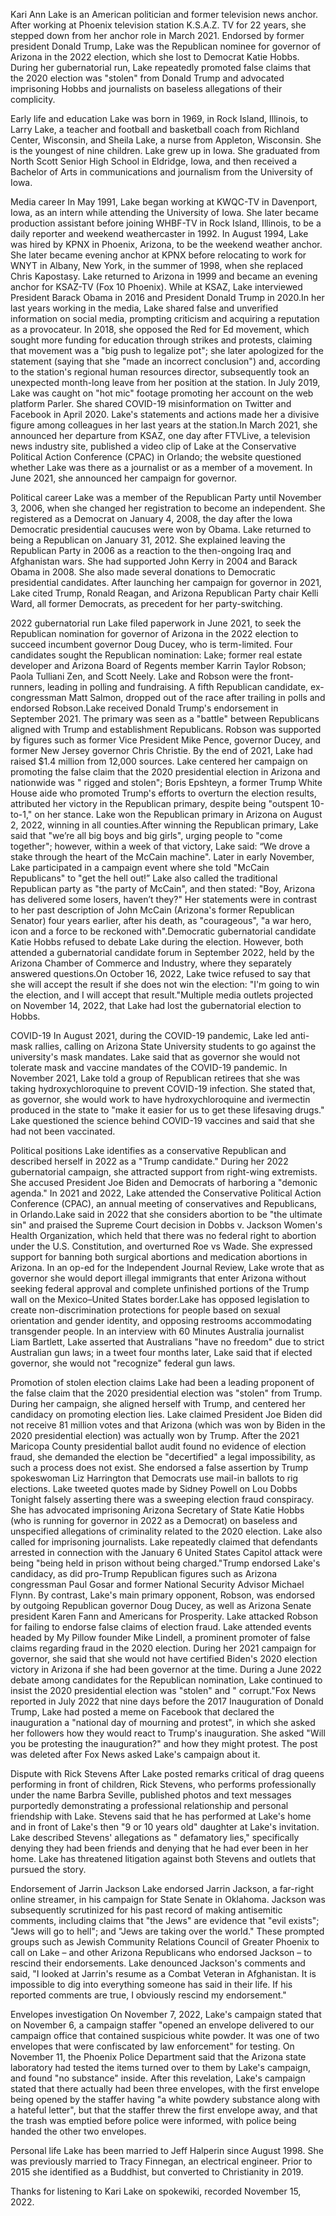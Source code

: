 Kari Ann Lake is an American politician and former television news anchor. After working at Phoenix television station K.S.A.Z. TV for 22 years, she stepped down from her anchor role in March 2021. Endorsed by former president Donald Trump, Lake was the Republican nominee for governor of Arizona in the 2022 election, which she lost to Democrat Katie Hobbs. During her gubernatorial run, Lake repeatedly promoted false claims that the 2020 election was "stolen" from Donald Trump and advocated imprisoning Hobbs and journalists on baseless allegations of their complicity.

Early life and education
Lake was born in 1969, in Rock Island, Illinois, to Larry Lake, a teacher and football and basketball coach from Richland Center, Wisconsin, and Sheila Lake, a nurse from Appleton, Wisconsin. She is the youngest of nine children. Lake grew up in Iowa. She graduated from North Scott Senior High School in Eldridge, Iowa, and then received a Bachelor of Arts in communications and journalism from the University of Iowa.

Media career
In May 1991, Lake began working at KWQC-TV in Davenport, Iowa, as an intern while attending the University of Iowa. She later became production assistant before joining WHBF-TV in Rock Island, Illinois, to be a daily reporter and weekend weathercaster in 1992. In August 1994, Lake was hired by KPNX in Phoenix, Arizona, to be the weekend weather anchor. She later became evening anchor at KPNX before relocating to work for WNYT in Albany, New York, in the summer of 1998, when she replaced Chris Kapostasy. Lake returned to Arizona in 1999 and became an evening anchor for KSAZ-TV (Fox 10 Phoenix). While at KSAZ, Lake interviewed President Barack Obama in 2016 and President Donald Trump in 2020.In her last years working in the media, Lake shared false and unverified information on social media, prompting criticism and acquiring a reputation as a provocateur. In 2018, she opposed the Red for Ed movement, which sought more funding for education through strikes and protests, claiming that movement was a "big push to legalize pot"; she later apologized for the statement (saying that she "made an incorrect conclusion") and, according to the station's regional human resources director, subsequently took an unexpected month-long leave from her position at the station. In July 2019, Lake was caught on "hot mic" footage promoting her account on the web platform Parler. She shared COVID-19 misinformation on Twitter and Facebook in April 2020. Lake's statements and actions made her a divisive figure among colleagues in her last years at the station.In March 2021, she announced her departure from KSAZ, one day after FTVLive, a television news industry site, published a video clip of Lake at the Conservative Political Action Conference (CPAC) in Orlando; the website questioned whether Lake was there as a journalist or as a member of a movement. In June 2021, she announced her campaign for governor.

Political career
Lake was a member of the Republican Party until November 3, 2006, when she changed her registration to become an independent. She registered as a Democrat on January 4, 2008, the day after the Iowa Democratic presidential caucuses were won by Obama. Lake returned to being a Republican on January 31, 2012. She explained leaving the Republican Party in 2006 as a reaction to the then-ongoing Iraq and Afghanistan wars. She had supported John Kerry in 2004 and Barack Obama in 2008. She also made several donations to Democratic presidential candidates. After launching her campaign for governor in 2021, Lake cited Trump, Ronald Reagan, and Arizona Republican Party chair Kelli Ward, all former Democrats, as precedent for her party-switching.

2022 gubernatorial run
Lake filed paperwork in June 2021, to seek the Republican nomination for governor of Arizona in the 2022 election to succeed incumbent governor Doug Ducey, who is term-limited. Four candidates sought the Republican nomination: Lake; former real estate developer and Arizona Board of Regents member Karrin Taylor Robson; Paola Tulliani Zen, and Scott Neely. Lake and Robson were the front-runners, leading in polling and fundraising. A fifth Republican candidate, ex-congressman Matt Salmon, dropped out of the race after trailing in polls and endorsed Robson.Lake received Donald Trump's endorsement in September 2021. The primary was seen as a "battle" between Republicans aligned with Trump and establishment Republicans. Robson was supported by figures such as former Vice President Mike Pence, governor Ducey, and former New Jersey governor Chris Christie. By the end of 2021, Lake had raised $1.4 million from 12,000 sources. Lake centered her campaign on promoting the false claim that the 2020 presidential election in Arizona and nationwide was " rigged and stolen"; Boris Epshteyn, a former Trump White House aide who promoted Trump's efforts to overturn the election results, attributed her victory in the Republican primary, despite being "outspent 10-to-1," on her stance. Lake won the Republican primary in Arizona on August 2, 2022, winning in all counties.After winning the Republican primary, Lake said that "we’re all big boys and big girls", urging people to "come together"; however, within a week of that victory, Lake said: “We drove a stake through the heart of the McCain machine". Later in early November, Lake participated in a campaign event where she told "McCain Republicans" to "get the hell out!” Lake also called the traditional Republican party as "the party of McCain", and then stated: "Boy, Arizona has delivered some losers, haven’t they?" Her statements were in contrast to her past description of John McCain (Arizona's former Republican Senator) four years earlier, after his death, as "courageous", "a war hero, icon and a force to be reckoned with".Democratic gubernatorial candidate Katie Hobbs refused to debate Lake during the election. However, both attended a gubernatorial candidate forum in September 2022, held by the Arizona Chamber of Commerce and Industry, where they separately answered questions.On October 16, 2022, Lake twice refused to say that she will accept the result if she does not win the election: "I'm going to win the election, and I will accept that result."Multiple media outlets projected on November 14, 2022, that Lake had lost the gubernatorial election to Hobbs.

COVID-19
In August 2021, during the COVID-19 pandemic, Lake led anti-mask rallies, calling on Arizona State University students to go against the university's mask mandates. Lake said that as governor she would not tolerate mask and vaccine mandates of the COVID-19 pandemic. In November 2021, Lake told a group of Republican retirees that she was taking hydroxychloroquine to prevent COVID-19 infection. She stated that, as governor, she would work to have hydroxychloroquine and ivermectin produced in the state to "make it easier for us to get these lifesaving drugs." Lake questioned the science behind COVID-19 vaccines and said that she had not been vaccinated.

Political positions
Lake identifies as a conservative Republican and described herself in 2022 as a "Trump candidate." During her 2022 gubernatorial campaign, she attracted support from right-wing extremists. She accused President Joe Biden and Democrats of harboring a "demonic agenda." In 2021 and 2022, Lake attended the Conservative Political Action Conference (CPAC), an annual meeting of conservatives and Republicans, in Orlando.Lake said in 2022 that she considers abortion to be "the ultimate sin" and praised the Supreme Court decision in Dobbs v. Jackson Women's Health Organization, which held that there was no federal right to abortion under the U.S. Constitution, and overturned Roe vs Wade. She expressed support for banning both surgical abortions and medication abortions in Arizona. In an op-ed for the Independent Journal Review, Lake wrote that as governor she would deport illegal immigrants that enter Arizona without seeking federal approval and complete unfinished portions of the Trump wall on the Mexico–United States border.Lake has opposed legislation to create non-discrimination protections for people based on sexual orientation and gender identity, and opposing restrooms accommodating transgender people. In an interview with 60 Minutes Australia journalist Liam Bartlett, Lake asserted that Australians "have no freedom" due to strict Australian gun laws; in a tweet four months later, Lake said that if elected governor, she would not "recognize" federal gun laws.

Promotion of stolen election claims
Lake had been a leading proponent of the false claim that the 2020 presidential election was "stolen" from Trump. During her campaign, she aligned herself with Trump, and centered her candidacy on promoting election lies. Lake claimed President Joe Biden did not receive 81 million votes and that Arizona (which was won by Biden in the 2020 presidential election) was actually won by Trump. After the 2021 Maricopa County presidential ballot audit found no evidence of election fraud, she demanded the election be "decertified" a legal impossibility, as such a process does not exist. She endorsed a false assertion by Trump spokeswoman Liz Harrington that Democrats use mail-in ballots to rig elections. Lake tweeted quotes made by Sidney Powell on Lou Dobbs Tonight falsely asserting there was a sweeping election fraud conspiracy. She has advocated imprisoning Arizona Secretary of State Katie Hobbs (who is running for governor in 2022 as a Democrat) on baseless and unspecified allegations of criminality related to the 2020 election. Lake also called for imprisoning journalists. Lake repeatedly claimed that defendants arrested in connection with the January 6 United States Capitol attack were being "being held in prison without being charged."Trump endorsed Lake's candidacy, as did pro-Trump Republican figures such as Arizona congressman Paul Gosar and former National Security Advisor Michael Flynn. By contrast, Lake's main primary opponent, Robson, was endorsed by outgoing Republican governor Doug Ducey, as well as Arizona Senate president Karen Fann and Americans for Prosperity. Lake attacked Robson for failing to endorse false claims of election fraud. Lake attended events headed by My Pillow founder Mike Lindell, a prominent promoter of false claims regarding fraud in the 2020 election. During her 2021 campaign for governor, she said that she would not have certified Biden's 2020 election victory in Arizona if she had been governor at the time. During a June 2022 debate among candidates for the Republican nomination, Lake continued to insist the 2020 presidential election was "stolen" and " corrupt."Fox News reported in July 2022 that nine days before the 2017 Inauguration of Donald Trump, Lake had posted a meme on Facebook that declared the inauguration a "national day of mourning and protest", in which she asked her followers how they would react to Trump's inauguration. She asked "Will you be protesting the inauguration?" and how they might protest. The post was deleted after Fox News asked Lake's campaign about it.

Dispute with Rick Stevens
After Lake posted remarks critical of drag queens performing in front of children, Rick Stevens, who performs professionally under the name Barbra Seville, published photos and text messages purportedly demonstrating a professional relationship and personal friendship with Lake. Stevens said that he has performed at Lake's home and in front of Lake's then "9 or 10 years old" daughter at Lake's invitation. Lake described Stevens' allegations as " defamatory lies," specifically denying they had been friends and denying that he had ever been in her home. Lake has threatened litigation against both Stevens and outlets that pursued the story.

Endorsement of Jarrin Jackson
Lake endorsed Jarrin Jackson, a far-right online streamer, in his campaign for State Senate in Oklahoma. Jackson was subsequently scrutinized for his past record of making antisemitic comments, including claims that "the Jews" are evidence that "evil exists"; "Jews will go to hell"; and "Jews are taking over the world." These prompted groups such as Jewish Community Relations Council of Greater Phoenix to call on Lake – and other Arizona Republicans who endorsed Jackson – to rescind their endorsements. Lake denounced Jackson's comments and said, "I looked at Jarrin's resume as a Combat Veteran in Afghanistan. It is impossible to dig into everything someone has said in their life. If his reported comments are true, I obviously rescind my endorsement."

Envelopes investigation
On November 7, 2022, Lake's campaign stated that on November 6, a campaign staffer "opened an envelope delivered to our campaign office that contained suspicious white powder. It was one of two envelopes that were confiscated by law enforcement" for testing. On November 11, the Phoenix Police Department said that the Arizona state laboratory had tested the items turned over to them by Lake's campaign, and found "no substance" inside. After this revelation, Lake's campaign stated that there actually had been three envelopes, with the first envelope being opened by the staffer having "a white powdery substance along with a hateful letter", but that the staffer threw the first envelope away, and that the trash was emptied before police were informed, with police being handed the other two envelopes.

Personal life
Lake has been married to Jeff Halperin since August 1998. She was previously married to Tracy Finnegan, an electrical engineer. Prior to 2015 she identified as a Buddhist, but converted to Christianity in 2019.

Thanks for listening to Kari Lake on spokewiki, recorded November 15, 2022.